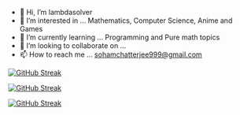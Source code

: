 - 👋 Hi, I’m lambdasolver
- 👀 I’m interested in ... Mathematics, Computer Science, Anime and Games
- 🌱 I’m currently learning ... Programming and Pure math topics
- 💞️ I’m looking to collaborate on ...
- 📫 How to reach me ... sohamchatterjee999@gmail.com

[![GitHub Streak](https://github-readme-streak-stats.herokuapp.com?user=lambdasolver&theme=tokyonight&hide_border=true)](https://git.io/streak-stats)

[![GitHub Streak](https://github-readme-stats.vercel.app/api?username=lambdasolver&show_icons=true&theme=tokyonight&hide_border=true)](https://git.io/streak-stats)

[![GitHub Streak](https://github-readme-stats.vercel.app/api/top-langs/?username=lambdasolver&theme=tokyonight&hide_border=false&include_all_commits=false&count_private=false&layout=compact&hide_border=true)](https://git.io/streak-stats)


<!---
sohamyagami/sohamyagami is a ✨ special ✨ repository because its `README.md` (this file) appears on your GitHub profile.
You can click the Preview link to take a look at your changes.
--->
